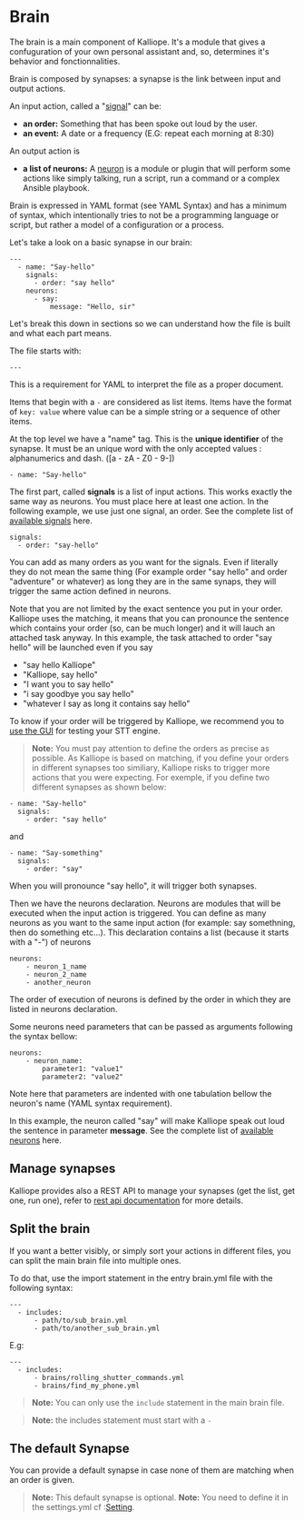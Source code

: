 # Brain

The brain is a main component of Kalliope. It's a module that gives a confuguration of your own personal assistant and, so, determines it's behavior and fonctionnalities.

Brain is composed by synapses: a synapse is the link between input and output actions.

An input action, called a "[signal](signals.md)" can be:
- **an order:** Something that has been spoke out loud by the user.
- **an event:** A date or a frequency (E.G: repeat each morning at 8:30)

An output action is
- **a list of neurons:** A [neuron](neurons.md) is a module or plugin that will perform some actions like simply talking, run a script, run a command or a complex Ansible playbook.

Brain is expressed in YAML format (see YAML Syntax) and has a minimum of syntax, which intentionally tries to not be a programming language or script, 
but rather a model of a configuration or a process.

Let's take a look on a basic synapse in our brain:

```
---
  - name: "Say-hello"
    signals:
      - order: "say hello"
    neurons:      
      - say:
          message: "Hello, sir"    
```

Let's break this down in sections so we can understand how the file is built and what each part means.

The file starts with:
```
---
```
This is a requirement for YAML to interpret the file as a proper document.

Items that begin with a ```-``` are considered as list items. Items have the format of ```key: value``` where value can be a simple string or a sequence of other items.

At the top level we have a "name" tag. This is the **unique identifier** of the synapse. It must be an unique word with the only accepted values : alphanumerics and dash. ([a - zA - Z0 - 9\-])
```
- name: "Say-hello"
```


The first part, called **signals** is a list of input actions. This works exactly the same way as neurons. You must place here at least one action.
In the following example, we use just one signal, an order. See the complete list of [available signals](signals.md) here.
```
signals:
  - order: "say-hello"
```

You can add as many orders as you want for the signals. Even if literally they do not mean the same thing (For example order "say hello" and order "adventure" or whatever) as long they are in the same synaps, they will trigger the same action defined in neurons. 

Note that you are not limited by the exact sentence you put in your order. Kalliope uses the matching, it means that you can pronounce the sentence which contains your order (so, can be much longer) and it will lauch an attached task anyway. In this example, the task attached to order "say hello" will be launched even if you say
- "say hello Kalliope"
- "Kalliope, say hello"
- "I want you to say hello"
- "i say goodbye you say hello"
- "whatever I say as long it contains say hello"

To know if your order will be triggered by Kalliope, we recommend you to [use the GUI](kalliope_cli.md) for testing your STT engine.

>**Note:**
You must pay attention to define the orders as precise as possible. As Kalliope is based on matching, if you define your orders in different synapses too similiary, Kalliope risks to trigger more actions that you were expecting. For exemple, if you define two different synapses as shown below:
```
- name: "Say-hello"
  signals:
    - order: "say hello"
```
and 
```
- name: "Say-something"
  signals:
    - order: "say"
```
When you will pronounce "say hello", it will trigger both synapses. 

Then we have the neurons declaration. Neurons are modules that will be executed when the input action is triggered. You can define as many neurons as you want to the same input action (for example: say somethning, then do something etc...). This declaration contains a list (because it starts with a "-") of neurons
```
neurons:
    - neuron_1_name
    - neuron_2_name
    - another_neuron
```

The order of execution of neurons is defined by the order in which they are listed in neurons declaration.

Some neurons need parameters that can be passed as arguments following the syntax bellow:
```
neurons:
    - neuron_name:
        parameter1: "value1"
        parameter2: "value2"
```
Note here that parameters are indented with one tabulation bellow the neuron's name (YAML syntax requirement).

In this example, the neuron called "say" will make Kalliope speak out loud the sentence in parameter **message**.
See the complete list of [available neurons](neurons.md) here.

## Manage synapses

Kalliope provides also a REST API to manage your synapses (get the list, get one, run one), refer to [rest api documentation](rest_api.md) for more details.


## Split the brain

If you want a better visibly, or simply sort your actions in different files, you can split the main brain file into multiple ones.

To do that, use the import statement in the entry brain.yml file with the following syntax:
```
---
  - includes:
      - path/to/sub_brain.yml
      - path/to/another_sub_brain.yml
```

E.g:
```
---
  - includes:
      - brains/rolling_shutter_commands.yml
      - brains/find_my_phone.yml
```

>**Note:** You can only use the `include` statement in the main brain file. 

>**Note:** the includes statement must start with a `-`


## The default Synapse

You can provide a default synapse in case none of them are matching when an order is given.
>**Note:** This default synapse is optional.
>**Note:** You need to define it in the settings.yml cf :[Setting](settings.md).



